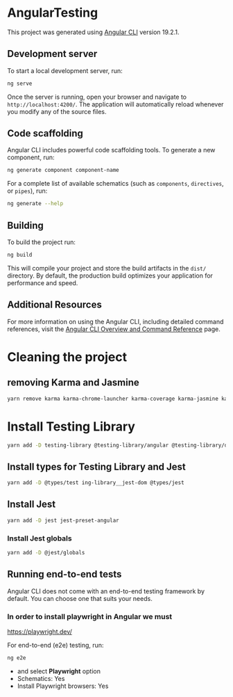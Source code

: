 # AngularTesting

This project was generated using [Angular CLI](https://github.com/angular/angular-cli) version 19.2.1.

## Development server

To start a local development server, run:

```bash
ng serve
```

Once the server is running, open your browser and navigate to `http://localhost:4200/`. The application will automatically reload whenever you modify any of the source files.

## Code scaffolding

Angular CLI includes powerful code scaffolding tools. To generate a new component, run:

```bash
ng generate component component-name
```

For a complete list of available schematics (such as `components`, `directives`, or `pipes`), run:

```bash
ng generate --help
```

## Building

To build the project run:

```bash
ng build
```

This will compile your project and store the build artifacts in the `dist/` directory. By default, the production build optimizes your application for performance and speed.




## Additional Resources

For more information on using the Angular CLI, including detailed command references, visit the [Angular CLI Overview and Command Reference](https://angular.dev/tools/cli) page.

# Cleaning the project 

## removing Karma and Jasmine 

```bash
yarn remove karma karma-chrome-launcher karma-coverage karma-jasmine karma-jasmine-html-reporter @types/jasmine
```

# Install Testing Library

```bash
yarn add -D testing-library @testing-library/angular @testing-library/dom @testing-library/jest-dom @testing-library/user-event 
```

## Install types for Testing Library and Jest

```bash
yarn add -D @types/test ing-library__jest-dom @types/jest
```

## Install Jest

```bash
yarn add -D jest jest-preset-angular
```

### Install Jest globals

```bash
yarn add -D @jest/globals
```

## Running end-to-end tests

Angular CLI does not come with an end-to-end testing framework by default. You can choose one that suits your needs.

### In order to install playwright in Angular we must 
https://playwright.dev/

For end-to-end (e2e) testing, run:

```bash
ng e2e
```
- and select **Playwright** option  
- Schematics: Yes  
- Install Playwright browsers: Yes  

